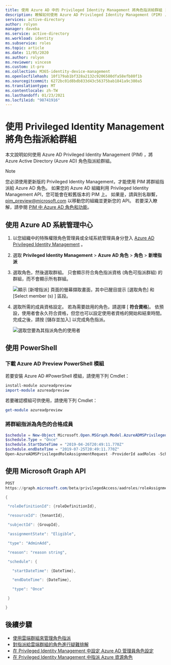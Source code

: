 ```yaml
---
title: 使用 Azure AD 中的 Privileged Identity Management 將角色指派給群組 |Microsoft Docs
description: 瞭解如何使用 Azure AD Privileged Identity Management (PIM) ，將 Azure Active Directory (Azure AD) 角色指派給群組。
services: active-directory
author: rolyon
manager: daveba
ms.service: active-directory
ms.workload: identity
ms.subservice: roles
ms.topic: article
ms.date: 11/05/2020
ms.author: rolyon
ms.reviewer: vincesm
ms.custom: it-pro
ms.collection: M365-identity-device-management
ms.openlocfilehash: 10f179ab1bf328a2132c9206580dfa58efb80f1b
ms.sourcegitcommit: 6272bc01d8bdb833d43c56375bab1841a9c380a5
ms.translationtype: MT
ms.contentlocale: zh-TW
ms.lasthandoff: 01/23/2021
ms.locfileid: "98741916"
---
```

# <a name="assign-a-role-to-a-group-using-privileged-identity-management"></a>使用 Privileged Identity Management 將角色指派給群組

本文說明如何使用 Azure AD Privileged Identity Management (PIM) ，將 Azure Active Directory (Azure AD) 角色指派給群組。

> [!NOTE]
> 您必須使用更新版的 Privileged Identity Management，才能使用 PIM 將群組指派給 Azure AD 角色。 如果您的 Azure AD 組織利用 Privileged Identity Management API，您可能會在較舊版本的 PIM 上。 如果是，請與別名聯繫， pim_preview@microsoft.com 以移動您的組織並更新您的 API。 若要深入瞭解，請參閱 [PIM 中 Azure AD 角色和功能](../privileged-identity-management/azure-ad-roles-features.md)。

## <a name="using-azure-ad-admin-center"></a>使用 Azure AD 系統管理中心

1. 以您組織中的特殊權限角色管理員或全域系統管理員身分登入 [Azure AD Privileged Identity Management](https://ms.portal.azure.com/?Microsoft_AAD_IAM_GroupRoles=true&Microsoft_AAD_IAM_userRolesV2=true&Microsoft_AAD_IAM_enablePimIntegration=true#blade/Microsoft_Azure_PIMCommon/CommonMenuBlade/quickStart) 。

1. 選取 **Privileged Identity Management**  >  **Azure AD 角色**  >  **角色**  >  **新增指派**

1. 選取角色，然後選取群組。 只會顯示符合角色指派資格 (角色可指派群組) 的群組，而不會顯示所有群組。

    ![顯示 [新增指派] 頁面的螢幕擷取畫面，其中已醒目提示 [選取角色] 和 [Select member (s) ] 區段。](./media/groups-pim-eligible/select-member.png)

1. 選取所需的成員資格設定。 若為需要啟用的角色，請選擇 [ **符合資格**]。 依預設，使用者會永久符合資格，但您也可以設定使用者資格的開始和結束時間。 完成之後，請按 [儲存並加入] 以完成角色指派。

    ![選取您要為其指派角色的使用者](./media/groups-pim-eligible/set-assignment-settings.png)

## <a name="using-powershell"></a>使用 PowerShell

### <a name="download-the-azure-ad-preview-powershell-module"></a>下載 Azure AD Preview PowerShell 模組

若要安裝 Azure AD #PowerShell 模組，請使用下列 Cmdlet：

```powershell
install-module azureadpreview
import-module azureadpreview
```

若要確認模組可供使用，請使用下列 Cmdlet：

```powershell
get-module azureadpreview
```

### <a name="assign-a-group-as-an-eligible-member-of-a-role"></a>將群組指派為角色的合格成員

```powershell
$schedule = New-Object Microsoft.Open.MSGraph.Model.AzureADMSPrivilegedSchedule
$schedule.Type = "Once"
$schedule.StartDateTime = "2019-04-26T20:49:11.770Z"
$schedule.endDateTime = "2019-07-25T20:49:11.770Z"
Open-AzureADMSPrivilegedRoleAssignmentRequest -ProviderId aadRoles -Schedule $schedule -ResourceId "[YOUR TENANT ID]" -RoleDefinitionId "9f8c1837-f885-4dfd-9a75-990f9222b21d" -SubjectId "[YOUR GROUP ID]" -AssignmentState "Eligible" -Type "AdminAdd"
```

## <a name="using-microsoft-graph-api"></a>使用 Microsoft Graph API

```powershell
POST
https://graph.microsoft.com/beta/privilegedAccess/aadroles/roleAssignmentRequests  

{

 "roleDefinitionId": {roleDefinitionId},

 "resourceId": {tenantId},

 "subjectId": {GroupId},

 "assignmentState": "Eligible",

 "type": "AdminAdd",

 "reason": "reason string",

 "schedule": {

   "startDateTime": {DateTime},

   "endDateTime": {DateTime},

   "type": "Once"

 }

}
```

## <a name="next-steps"></a>後續步驟

- [使用雲端群組來管理角色指派](groups-concept.md)
- [對指派給雲端群組的角色進行疑難排解](groups-faq-troubleshooting.md)
- [在 Privileged Identity Management 中設定 Azure AD 管理員角色設定](../privileged-identity-management/pim-how-to-change-default-settings.md)
- [在 Privileged Identity Management 中指派 Azure 資源角色](../privileged-identity-management/pim-resource-roles-assign-roles.md)

